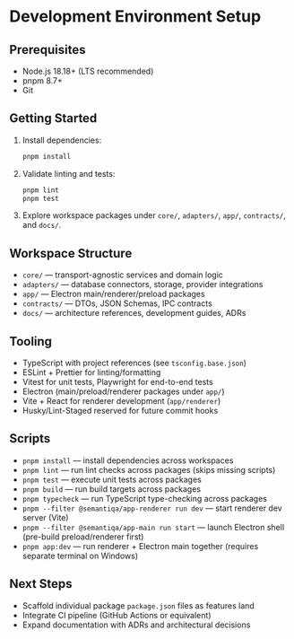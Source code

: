 # Development Environment Setup

## Prerequisites
- Node.js 18.18+ (LTS recommended)
- pnpm 8.7+
- Git

## Getting Started
1. Install dependencies:
   ```bash
   pnpm install
   ```
2. Validate linting and tests:
   ```bash
   pnpm lint
   pnpm test
   ```
3. Explore workspace packages under `core/`, `adapters/`, `app/`, `contracts/`, and `docs/`.

## Workspace Structure
- `core/` — transport-agnostic services and domain logic
- `adapters/` — database connectors, storage, provider integrations
- `app/` — Electron main/renderer/preload packages
- `contracts/` — DTOs, JSON Schemas, IPC contracts
- `docs/` — architecture references, development guides, ADRs

## Tooling
- TypeScript with project references (see `tsconfig.base.json`)
- ESLint + Prettier for linting/formatting
- Vitest for unit tests, Playwright for end-to-end tests
- Electron (main/preload/renderer packages under `app/`)
- Vite + React for renderer development (`app/renderer`)
- Husky/Lint-Staged reserved for future commit hooks

## Scripts
- `pnpm install` — install dependencies across workspaces
- `pnpm lint` — run lint checks across packages (skips missing scripts)
- `pnpm test` — execute unit tests across packages
- `pnpm build` — run build targets across packages
- `pnpm typecheck` — run TypeScript type-checking across packages
- `pnpm --filter @semantiqa/app-renderer run dev` — start renderer dev server (Vite)
- `pnpm --filter @semantiqa/app-main run start` — launch Electron shell (pre-build preload/renderer first)
- `pnpm app:dev` — run renderer + Electron main together (requires separate terminal on Windows)

## Next Steps
- Scaffold individual package `package.json` files as features land
- Integrate CI pipeline (GitHub Actions or equivalent)
- Expand documentation with ADRs and architectural decisions
